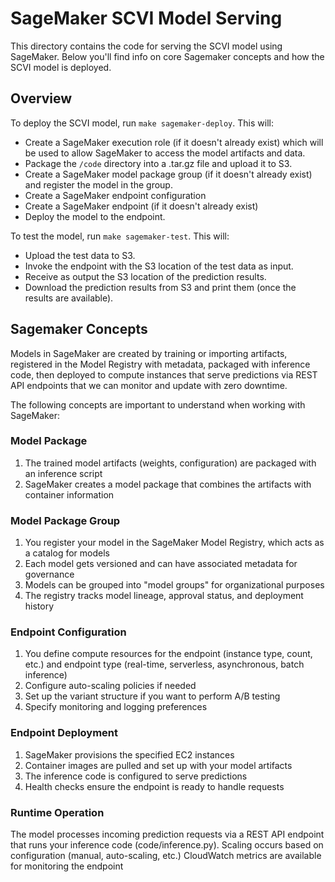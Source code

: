 # SageMaker SCVI Model Serving

This directory contains the code for serving the SCVI model using SageMaker. Below you'll find info on core Sagemaker concepts and how the SCVI model is deployed.

## Overview
To deploy the SCVI model, run `make sagemaker-deploy`. This will:
* Create a SageMaker execution role (if it doesn't already exist) which will be used to allow SageMaker to access the model artifacts and data.
* Package the `/code` directory into a .tar.gz file and upload it to S3.
* Create a SageMaker model package group (if it doesn't already exist) and register the model in the group.
* Create a SageMaker endpoint configuration
* Create a SageMaker endpoint (if it doesn't already exist)
* Deploy the model to the endpoint.

To test the model, run `make sagemaker-test`. This will:
* Upload the test data to S3.
* Invoke the endpoint with the S3 location of the test data as input.
* Receive as output the S3 location of the prediction results.
* Download the prediction results from S3 and print them (once the results are available).


## Sagemaker Concepts
Models in SageMaker are created by training or importing artifacts, registered in the Model Registry with metadata, packaged with inference code, then deployed to compute instances that serve predictions via REST API endpoints that we can monitor and update with zero downtime.

The following concepts are important to understand when working with SageMaker:

### Model Package

1. The trained model artifacts (weights, configuration) are packaged with an inference script
2. SageMaker creates a model package that combines the artifacts with container information 

### Model Package Group

1. You register your model in the SageMaker Model Registry, which acts as a catalog for models
2. Each model gets versioned and can have associated metadata for governance
3. Models can be grouped into "model groups" for organizational purposes
4. The registry tracks model lineage, approval status, and deployment history

### Endpoint Configuration

1. You define compute resources for the endpoint (instance type, count, etc.) and endpoint type (real-time, serverless, asynchronous, batch inference)
2. Configure auto-scaling policies if needed
3. Set up the variant structure if you want to perform A/B testing
4. Specify monitoring and logging preferences

### Endpoint Deployment

1. SageMaker provisions the specified EC2 instances
2. Container images are pulled and set up with your model artifacts
3. The inference code is configured to serve predictions
4. Health checks ensure the endpoint is ready to handle requests

### Runtime Operation

The model processes incoming prediction requests via a REST API endpoint that runs your inference code (code/inference.py).
Scaling occurs based on configuration (manual, auto-scaling, etc.)
CloudWatch metrics are available for monitoring the endpoint
